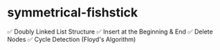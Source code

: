# symmetrical-fishstick

✅ Doubly Linked List Structure
✅ Insert at the Beginning & End
✅ Delete Nodes
✅ Cycle Detection (Floyd's Algorithm)